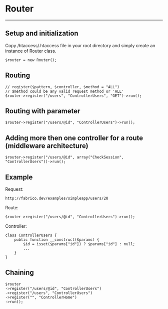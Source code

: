 # Router

- - -

## Setup and initialization
Copy /htaccess/.htaccess file in your root directory and simply create an instance of Router class.

    $router = new Router();

## Routing

    // register($pattern, $controller, $method = "ALL")
    // $method could be any valid request method or 'ALL'
    $router->register("/users", "ControllerUsers", "GET")->run();

## Routing with parameter

    $router->register("/users/@id", "ControllerUsers")->run();

## Adding more then one controller for a route (middleware architecture)

    $router->register("/users/@id", array("CheckSession", "ControllerUsers"))->run();

## Example
Request:

    http://fabrico.dev/examples/simpleapp/users/20

Route:

    $router->register("/users/@id", "ControllerUsers")->run();

Controller:

    class ControllerUsers {
        public function __construct($params) {
            $id = isset($params["id"]) ? $params["id"] : null;
            ...
        }   
    }

## Chaining

    $router
    ->register("/users/@id", "ControllerUsers")
    ->register("/users", "ControllerUsers")
    ->register("", "ControllerHome")
    ->run();